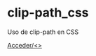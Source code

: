 # clip-path_css
Uso de clip-path en CSS

<a href="https://tripleyei.github.io/clip-path_css/">Acceder/<>

